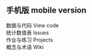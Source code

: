 ## 手机版 mobile version                     
数据与代码 View code                               
统计数值表 Issues                    
作业与练习 Projects                     
概念与术语 Wiki                   
